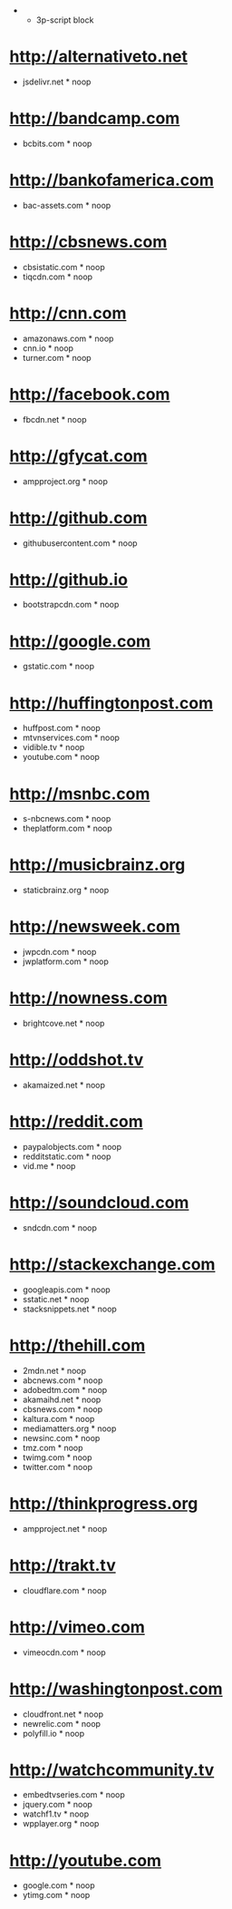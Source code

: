 * * 3p-script block

# http://alternativeto.net
* jsdelivr.net * noop

# http://bandcamp.com
* bcbits.com * noop

# http://bankofamerica.com
* bac-assets.com * noop

# http://cbsnews.com
* cbsistatic.com * noop
* tiqcdn.com * noop

# http://cnn.com
* amazonaws.com * noop
* cnn.io * noop
* turner.com * noop

# http://facebook.com
* fbcdn.net * noop

# http://gfycat.com
* ampproject.org * noop

# http://github.com
* githubusercontent.com * noop

# http://github.io
* bootstrapcdn.com * noop

# http://google.com
* gstatic.com * noop

# http://huffingtonpost.com
* huffpost.com * noop
* mtvnservices.com * noop
* vidible.tv * noop
* youtube.com * noop

# http://msnbc.com
* s-nbcnews.com * noop
* theplatform.com * noop

# http://musicbrainz.org
* staticbrainz.org * noop

# http://newsweek.com
* jwpcdn.com * noop
* jwplatform.com * noop

# http://nowness.com
* brightcove.net * noop

# http://oddshot.tv
* akamaized.net * noop

# http://reddit.com
* paypalobjects.com * noop
* redditstatic.com * noop
* vid.me * noop

# http://soundcloud.com
* sndcdn.com * noop

# http://stackexchange.com
* googleapis.com * noop
* sstatic.net * noop
* stacksnippets.net * noop

# http://thehill.com
* 2mdn.net * noop
* abcnews.com * noop
* adobedtm.com * noop
* akamaihd.net * noop
* cbsnews.com * noop
* kaltura.com * noop
* mediamatters.org * noop
* newsinc.com * noop
* tmz.com * noop
* twimg.com * noop
* twitter.com * noop

# http://thinkprogress.org
* ampproject.net * noop

# http://trakt.tv
* cloudflare.com * noop

# http://vimeo.com
* vimeocdn.com * noop

# http://washingtonpost.com
* cloudfront.net * noop
* newrelic.com * noop
* polyfill.io * noop

# http://watchcommunity.tv
* embedtvseries.com * noop
* jquery.com * noop
* watchf1.tv * noop
* wpplayer.org * noop

# http://youtube.com
* google.com * noop
* ytimg.com * noop
